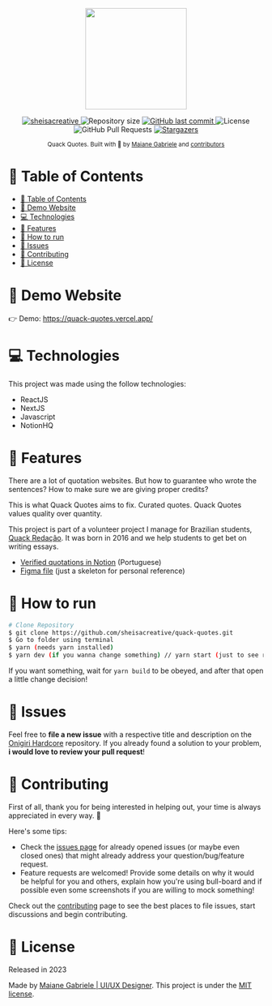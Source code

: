 <p align="center">
   <img src="https://quack-quotes.vercel.app/_next/static/media/quack.e560de6e.svg" width="200"/>
</p>

<p align="center">
   <a href="https://www.linkedin.com/in/sheisacreative/">
      <img alt="sheisacreative" src="https://img.shields.io/badge/-sheisacreative-4c3add?style=flat&logo=Linkedin&logoColor=white" />
   </a>
  <img alt="Repository size" src="https://img.shields.io/github/repo-size/sheisacreative/quack-quotes?color=4c3add">

  <a href="https://github.com/sheisacreative/quack-quotes/commits/master">
    <img alt="GitHub last commit" src="https://img.shields.io/github/last-commit/sheisacreative/quack-quotes?color=4c3add">
  </a>
  <img alt="License" src="https://img.shields.io/badge/license-MIT-4c3add">
  <img alt="GitHub Pull Requests" src="https://img.shields.io/github/issues-pr/sheisacreative/quack-quotes?color=4c3add" />
  <a href="https://github.com/sheisacreative/quack-quotes/stargazers">
    <img alt="Stargazers" src="https://img.shields.io/github/stars/sheisacreative/quack-quotes?color=4c3add&logo=github">
  </a>
</p>

<div align="center">
  <sub>Quack Quotes. Built with 🧡 by
    <a href="https://github.com/sheisacreative">Maiane Gabriele</a> and
    <a href="https://github.com/sheisacreative/quack-quotes/graphs/contributors">
      contributors
    </a>
  </sub>
</div>

# 📌 Table of Contents

- [📌 Table of Contents](#-table-of-contents)
- [👀 Demo Website](#-demo-website)
- [💻 Technologies](#-technologies)
- [🚀 Features](#-features)
- [🚧 How to run](#-how-to-run)
- [🐛 Issues](#-issues)
- [🎉 Contributing](#-contributing)
- [📕 License](#-license)

# 👀 Demo Website

👉 Demo: https://quack-quotes.vercel.app/

# 💻 Technologies

This project was made using the follow technologies:

- ReactJS
- NextJS
- Javascript
- NotionHQ

# 🚀 Features

There are a lot of quotation websites.
But how to guarantee who wrote the sentences?
How to make sure we are giving proper credits?

This is what Quack Quotes aims to fix. Curated quotes.
Quack Quotes values quality over quantity.

This project is part of a volunteer project I manage for Brazilian students, [Quack Redação](https://quackredacao.com.br/about-us/). It was born in 2016 and we help students to get bet on writing essays.

- [Verified quotations in Notion](https://clientes-maiane.notion.site/e76a54590cab4f9c9bfa1c6ae44d75cb?v=5690adc414734e06a102bd83a22cf3b0) (Portuguese)
- [Figma file](https://www.figma.com/file/u1PbpsSEC5nEpyOjQfVRGm/Quack-Quotes?node-id=0%3A1&t=096wWxRMy4kc7ktz-1) (just a skeleton for personal reference)

# 🚧 How to run

```bash
# Clone Repository
$ git clone https://github.com/sheisacreative/quack-quotes.git
$ Go to folder using terminal
$ yarn (needs yarn installed)
$ yarn dev (if you wanna change something) // yarn start (just to see running)
```

If you want something, wait for `yarn build` to be obeyed, and after that open a little change decision!

# 🐛 Issues

Feel free to **file a new issue** with a respective title and description on the [Onigiri Hardcore](https://github.com/sheisacreative/quack-quotes/issues) repository. If you already found a solution to your problem, **i would love to review your pull request**!

# 🎉 Contributing

First of all, thank you for being interested in helping out, your time is always appreciated in every way. :100:

Here's some tips:

- Check the [issues page](https://github.com/sheisacreative/quack-quotes/issues) for already opened issues (or maybe even closed ones) that might already address your question/bug/feature request.
- Feature requests are welcomed! Provide some details on why it would be helpful for you and others, explain how you're using bull-board and if possible even some screenshots if you are willing to mock something!

Check out the [contributing](./CONTRIBUTING.md) page to see the best places to file issues, start discussions and begin contributing.

# 📕 License

Released in 2023

Made by [Maiane Gabriele | UI/UX Designer](https://github.com/sheisacreative).
This project is under the [MIT license](./LICENSE).
